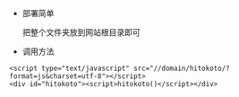 - 部署简单

    把整个文件夹放到网站根目录即可

- 调用方法
```$html
<script type="text/javascript" src="//domain/hitokoto/?format=js&charset=utf-8"></script>
<div id="hitokoto"><script>hitokoto()</script></div>
```
